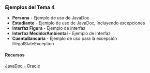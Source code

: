 ### Ejemplos del Tema 4

* **Persona** - Ejemplo de uso de JavaDoc
* **Estudiante** - Ejemplo de uso de JavaDoc, incluyendo excepciones
* **Interfaz Figura** - Ejemplo de interfaz
* **Interfaz MedidorAmbiental** - Ejemplo de interfaz
* **CuentaBancaria** - Ejemplo de uso para la excepción IllegalStateException

#### Recursos

[JavaDoc - Oracle](https://www.oracle.com/es/technical-resources/articles/java/javadoc-tool.html)

